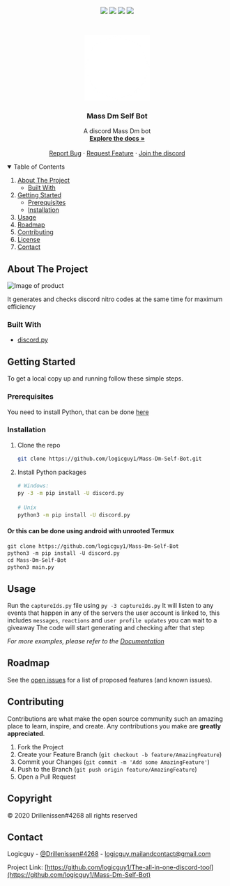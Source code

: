 <p align="center">
<img src=https://img.shields.io/github/stars/logicguy1/Mass-Dm-Self-Bot?style=for-the-badge&logo=appveyor&color=blue />
<img src=https://img.shields.io/github/forks/logicguy1/Mass-Dm-Self-Bot?style=for-the-badge&logo=appveyor&color=blue />
<img src=https://img.shields.io/github/issues/logicguy1/Mass-Dm-Self-Bot?style=for-the-badge&logo=appveyor&color=informational />
<img src=https://img.shields.io/github/issues-pr/logicguy1/Mass-Dm-Self-Bot?style=for-the-badge&logo=appveyor&color=informational />
</p>
<br />
<p align="center">
  <a href="https://github.com/othneildrew/Mass-Dm-Self-Bot">
    <img src="assets/logo.png" alt="Logo" width="150" height="150">
  </a>
  
  <h3 align="center">Mass Dm Self Bot</h3>

  <p align="center">
    A discord Mass Dm bot
    <br />
    <a href="https://github.com/logicguy1/Mass-Dm-Self-Bot"><strong>Explore the docs »</strong></a>
    <br />
    <br />
    <a href="https://github.com/logicguy1/Mass-Dm-Self-Bot/issues">Report Bug</a>
    ·
    <a href="https://github.com/logicguy1/Mass-Dm-Self-Bot/issues">Request Feature</a>
      ·
    <a href="https://discord.gg/anon">Join the discord</a>
  </p>
</p>
  
<details open="open">
  <summary>Table of Contents</summary>
  <ol>
    <li>
      <a href="#about-the-project">About The Project</a>
      <ul>
        <li><a href="#built-with">Built With</a></li>
      </ul>
    </li>
    <li>
      <a href="#getting-started">Getting Started</a>
      <ul>
        <li><a href="#prerequisites">Prerequisites</a></li>
        <li><a href="#installation">Installation</a></li>
      </ul>
    </li>
    <li><a href="#usage">Usage</a></li>
    <li><a href="#roadmap">Roadmap</a></li>
    <li><a href="#contributing">Contributing</a></li>
    <li><a href="#copyright">License</a></li>
    <li><a href="#contact">Contact</a></li>
  </ol>
</details>

## About The Project

<img src="assets/example.png" alt="Image of product">

It generates and checks discord nitro codes at the same time for maximum efficiency

### Built With

* [discord.py](https://github.com/Rapptz/discord.py)

## Getting Started

To get a local copy up and running follow these simple steps.

### Prerequisites
You need to install Python, that can be done [here](https://www.python.org)

### Installation
1. Clone the repo
   ```sh
   git clone https://github.com/logicguy1/Mass-Dm-Self-Bot.git
   ```
2. Install Python packages
   ```sh
   # Windows:
   py -3 -m pip install -U discord.py
   
   # Unix
   python3 -m pip install -U discord.py
   ```
   
#### Or this can be done using android with unrooted Termux
```
git clone https://github.com/logicguy1/Mass-Dm-Self-Bot
python3 -m pip install -U discord.py
cd Mass-Dm-Self-Bot
python3 main.py
```
   
## Usage

Run the `captureIds.py` file using `py -3 captureIds.py` 
It will listen to any events that happen in any of the servers the user account is linked to, this includes `messages`, `reactions` and `user profile updates` you can wait to a giveaway 
The code will start generating and checking after that step

_For more examples, please refer to the [Documentation](https://example.com)_

## Roadmap

See the [open issues](https://github.com/logicguy1/Mass-Dm-Self-Bot/issues) for a list of proposed features (and known issues).

## Contributing

Contributions are what make the open source community such an amazing place to learn, inspire, and create. Any contributions you make are **greatly appreciated**.

1. Fork the Project
2. Create your Feature Branch (`git checkout -b feature/AmazingFeature`)
3. Commit your Changes (`git commit -m 'Add some AmazingFeature'`)
4. Push to the Branch (`git push origin feature/AmazingFeature`)
5. Open a Pull Request
## Copyright

© 2020 Drillenissen#4268 all rights reserved

## Contact

Logicguy - [@Drillenissen#4268](https://www.discordapp.com) - logicguy.mailandcontact@gmail.com

Project Link: [https://github.com/logicguy1/The-all-in-one-discord-tool](https://github.com/logicguy1/Mass-Dm-Self-Bot)

